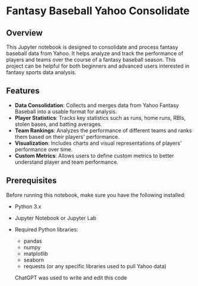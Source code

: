 # Fantasy Baseball Yahoo Consolidate

## Overview

This Jupyter notebook is designed to consolidate and process fantasy baseball data from Yahoo. It helps analyze and track the performance of players and teams over the course of a fantasy baseball season. This project can be helpful for both beginners and advanced users interested in fantasy sports data analysis.

## Features

- **Data Consolidation**: Collects and merges data from Yahoo Fantasy Baseball into a usable format for analysis.
- **Player Statistics**: Tracks key statistics such as runs, home runs, RBIs, stolen bases, and batting averages.
- **Team Rankings**: Analyzes the performance of different teams and ranks them based on their players' performance.
- **Visualization**: Includes charts and visual representations of players' performance over time.
- **Custom Metrics**: Allows users to define custom metrics to better understand player and team performance.

## Prerequisites

Before running this notebook, make sure you have the following installed:

- Python 3.x
- Jupyter Notebook or Jupyter Lab
- Required Python libraries:
  - pandas
  - numpy
  - matplotlib
  - seaborn
  - requests (or any specific libraries used to pull Yahoo data)



  ChatGPT was used to write and edit this code


  